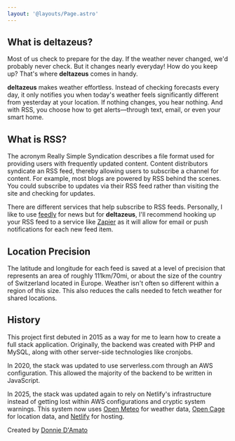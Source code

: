 ```yaml
---
layout: '@layouts/Page.astro'
---
```


## What is deltazeus?

Most of us check to prepare for the day. If the weather never changed, we'd probably never check. But it changes nearly everyday! How do you keep up? That's where **deltazeus** comes in handy.

**deltazeus** makes weather effortless. Instead of checking forecasts every day, it only notifies you when today's weather feels significantly different from yesterday at your location. If nothing changes, you hear nothing. And with RSS, you choose how to get alerts—through text, email, or even your smart home.

## What is RSS?

The acronym Really Simple Syndication describes a file format used for providing users with frequently updated content. Content distributors syndicate an RSS feed, thereby allowing users to subscribe a channel for content. For example, most blogs are powered by RSS behind the scenes. You could subscribe to updates via their RSS feed rather than visiting the site and checking for updates.

There are different services that help subscribe to RSS feeds. Personally, I like to use [feedly](https://feedly.com) for news but for **deltazeus**, I'll recommend hooking up your RSS feed to a service like [Zapier](https://zapier.com/) as it will allow for email or push notifications for each new feed item.

## Location Precision

The latitude and longitude for each feed is saved at a level of precision that represents an area of roughly 111km/70mi, or about the size of the country of Switzerland located in Europe. Weather isn't often so different within a region of this size. This also reduces the calls needed to fetch weather for shared locations.

## History

This project first debuted in 2015 as a way for me to learn how to create a full stack application. Originally, the backend was created with PHP and MySQL, along with other server-side technologies like cronjobs.

In 2020, the stack was updated to use serverless.com through an AWS configuration. This allowed the majority of the backend to be written in JavaScript.

In 2025, the stack was updated again to rely on Netlify's infrastructure instead of getting lost within AWS configurations and cryptic system warnings. This system now uses [Open Meteo](https://open-meteo.com/) for weather data, [Open Cage](https://opencagedata.com/) for location data, and [Netlify](https://netlify.com) for hosting.

Created by [Donnie D'Amato](https://donnie.damato.design)